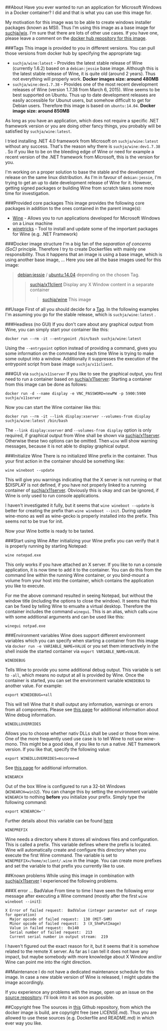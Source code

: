 ##About
Have you ever wanted to run an application for Microsoft Windows in a Docker container? I did and that is what you can use this image for.

My motivation for this image was to be able to create windows installer packages (known as MSI). Thus I'm using this image as a base image for [suchja/wix](https://registry.hub.docker.com/u/suchja/wix/). I'm sure that there are lots of other use cases. If you have one, please leave a comment on the [docker hub repository for this image](https://registry.hub.docker.com/u/suchja/wine/).

###Tags
This image is provided to you in different versions. You can pull those versions from docker hub by specifying the appropriate tag:

- `suchja/wine:latest` - Provides the latest stable release of Wine (currently 1.6.2) based on a `debian:jessie` base image. Although this is the latest stable release of Wine, it is quite old (around 2 years). Thus not everything will properly work. **Docker images size: around 480MB**
- `suchja/wine:dev1.7.38` - Provides one of the most recent development releases of Wine (version 1.7.38 from March 6, 2015). Wine seems to be best supported on Ubuntu. Thus up to date development releases are easily accessible for Ubunut users, but somehow difficult to get for Debian users. Therefore this image is based on `ubuntu:14.04`. **Docker image size: around 850MB**

As long as you have an application, which does not require a specific .NET framework version or you are doing other fancy things, you probably will be satisfied by `suchja/wine:latest`.

I tried installing .NET 4.0 framework from Microsoft on `suchja/wine:latest` without any success. That's the reason why there is `suchja/wine:dev1.7.38`
. So if you like to be on the bleeding edge of Wine or need for example a recent version of the .NET framework from Microsoft, this is the version for you.

I'm working on a proper solution to base the stable and the development release on the same linux distribution. As I'm in favour of `debian:jessie`, I'm trying to get an up to date development release of Wine for it. However, getting signed packages or building Wine from scratch takes some more time for investigation.

###Provided core packages
This image provides the following core packages in addition to the ones contained in the parent image(s):

- [Wine](https://www.winehq.org) - Allows you to run applications developed for Microsoft Windows on a Linux machine
- [winetricks](http://www.winetricks.org) - Tool to install and update some of the important packages for Wine (e.g. .NET Framework)

###Docker image structure
I'm a big fan of the *separation of concerns (SoC)* principle. Therefore I try to create Dockerfiles with mainly one responsibility. Thus it happens that an image is using a base image, which is using another base image, ... Here you see all the base images used for this image:

> [debian:jessie](https://github.com/tianon/docker-brew-debian/blob/188b27233cedf32048ee12378e8f8c6fc0fc0cb4/jessie/Dockerfile) / [ubuntu:14.04](https://github.com/tianon/docker-brew-ubuntu-core/blob/7fef77c821d7f806373c04675358ac6179eaeaf3/trusty/Dockerfile) depending on the chosen Tag.
>>[suchja/x11client](https://registry.hub.docker.com/u/suchja/x11client/dockerfile/) Display any X Window content in a separate container
>>>[suchja/wine](https://registry.hub.docker.com/u/suchja/wine/dockerfile/) This image

##Usage
First of all you should decide for a [Tag](###Tags). In the following examples I'm assuming you go for the stable release, which is `suchja/wine:latest`
.

###Headless (no GUI)
If you don't care about any graphical output from Wine, you can simply start your container like this:

`docker run --rm -it --entrypoint /bin/bash suchja/wine:latest`

Using the `--entrypoint` option instead of providing a command, gives you some information on the command line each time Wine is trying to make some output into a window. Additionally it suppresses the execution of the entrypoint script from base image `suchja/x11client`.

###GUI via `suchja/x11server`
If you like to see the graphical output, you first need to run a container based on [suchja/x11server](https://registry.hub.docker.com/u/suchja/x11server/):
Starting a container from this image can be done as follows:

`docker run -d --name display -e VNC_PASSWORD=newPW -p 5900:5900 suchja/x11server`

Now you can start the Wine container like this:

`docker run --rm -it --link display:xserver --volumes-from display suchja/wine:latest /bin/bash`

The `--link display:xserver` and `--volumes-from display` option is only required, if graphical output from Wine shall be shown via [suchja/x11server](https://registry.hub.docker.com/u/suchja/x11server/). Otherwise these two options can be omitted. Then `wine` will show warning messages, because it is not able to display graphical output.

###Initialize Wine
There is no initialized Wine prefix in the container. Thus your first action in the container should be something like:

`wine wineboot --update`

This will give you warnings indicating that the X server is not running or that $DISPLAY is not defined, if you have not properly linked to a running container of [suchja/x11server](https://registry.hub.docker.com/u/suchja/x11server/). Obviously this is okay and can be ignored, if Wine is only used to run console applications.

I haven't investigated it fully, but it seems that `wine wineboot --update` is better for creating the prefix than `wine wineboot --init`. During update wine-mono as well as wine-gecko is properly installed into the prefix. This seems not to be true for init. 

Now your Wine bottle is ready to be tasted.

###Start using Wine
After initializing your Wine prefix you can verify that it is properly running by starting Notepad:

`wine notepad.exe`

This only works if you have attached an X server. If you like to run a console application, it is now time to add it to the container. You can do this from the command line within the running Wine container, or you bind-mount a volume from your host into the container, which contains the application you like to execute.

For me the above command resulted in seeing Notepad, but without the window title (including the options to close the window). It seems that this can be fixed by telling Wine to emualte a virtual desktop. Therefore the container includes the command `winegui`. This is an alias, which calls `wine` with some additional arguments and can be used like this:

`winegui notpad.exe`

###Environment variables
Wine does support different environment variables which you can specify when starting a container from this image via `docker run -e VARIABLE_NAME=VALUE` or you set them interactively in the shell inside the started container via `export VARIABLE_NAME=VALUE`.

`WINEDEBUG`

Tells Wine to provide you some additional debug output. This variable is set to `-all`, which means no output at all is provided by Wine. Once the container is started, you can set the environment variable `WINEDEBUG` to another value. For example:

`export WINEDEBUG=+all`

This will tell Wine that it shall output any information, warnings or errors from all components. Please see [this page](http://wiki.winehq.org/DebugChannels) for additional information about Wine debug information.

`WINEDLLOVERRIDES`

Allows you to choose whether nativ DLLs shall be used or those from wine. One of the more frequently used use case is to tell Wine to not use wine-mono. This might be a good idea, if you like to run a native .NET framework version. If you like that, specify the following value:

`export WINEDLLOVERRIDES=mscoree=d`

See [this page](https://www.winehq.org/docs/wineusr-guide/x258) for additional information.

`WINEARCH`

Out of the box Wine is configured to run a 32-bit Windows (`WINEARCH=win32`). You can change this by setting the environment variable `WINEARCH` to nothing **before** you initialize your prefix. Simply type the following command:

`export WINEARCH=''`

Further details about this variable can be found [here](https://wiki.archlinux.org/index.php/Wine#WINEARCH)

`WINEPREFIX`

Wine needs a directory where it stores all windows files and configuration. This is called a prefix. This variable defines where the prefix is located. Wine will automatically create and configure this directory when you execute the first Wine command. The variable is set to `WINEPREFIX=/home/xclient/.wine` in the image. You can create more prefixes and set the variable to that prefix you currently like to use.

##Known problems
While using this image in combination with [suchja/x11server](https://registry.hub.docker.com/u/suchja/x11server/) I experienced the following problems.

###X error ... BadValue
From time to time I have seen the following error message after executing a Wine command (mostly after the first `wine wineboot --init`):

```
X Error of failed request:  BadValue (integer parameter out of range for operation)
  Major opcode of failed request:  130 (MIT-SHM)
  Minor opcode of failed request:  3 (X_ShmPutImage)
  Value in failed request:  0x140
  Serial number of failed request:  213
  Current serial number in output stream:  219
```

I haven't figured out the exact reason for it, but it seems that it is somehow related to the remote X server. As far as I can tell it does not have any impact, but maybe somebody with more knowledge about X Window and/or Wine can point me into the right direction.

##Maintenance
I do not have a dedicated maintenance schedule for this image. In case a new stable version of Wine is released, I might update the image accordingly.

If you experience any problems with the image, open up an issue on the [source repository](https://github.com/suchja/wine). I'll look into it as soon as possible.

##Copyright free
The sources in [this](https://github.com/suchja/wine) Github repository, from which the docker image is build, are copyright free (see LICENSE.md). Thus you are allowed to use these sources (e.g. Dockerfile and README.md) in which ever way you like.
